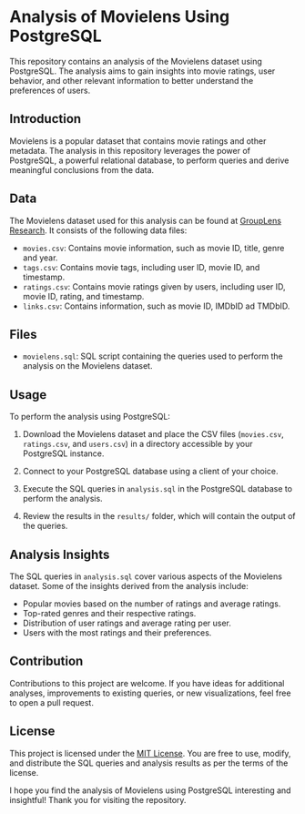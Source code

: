 # Analysis of Movielens Using PostgreSQL


This repository contains an analysis of the Movielens dataset using PostgreSQL. The analysis aims to gain insights into movie ratings, user behavior, and other relevant information to better understand the preferences of users.

## Introduction

Movielens is a popular dataset that contains movie ratings and other metadata. The analysis in this repository leverages the power of PostgreSQL, a powerful relational database, to perform queries and derive meaningful conclusions from the data.

## Data

The Movielens dataset used for this analysis can be found at [GroupLens Research](https://grouplens.org/datasets/movielens/). It consists of the following data files:

- `movies.csv`: Contains movie information, such as movie ID, title, genre and year.
- `tags.csv`: Contains movie tags, including user ID, movie ID, and timestamp.
- `ratings.csv`: Contains movie ratings given by users, including user ID, movie ID, rating, and timestamp.
- `links.csv`: Contains information, such as movie ID, IMDbID ad TMDbID.

## Files

- `movielens.sql`: SQL script containing the queries used to perform the analysis on the Movielens dataset.

## Usage

To perform the analysis using PostgreSQL:

1. Download the Movielens dataset and place the CSV files (`movies.csv`, `ratings.csv`, and `users.csv`) in a directory accessible by your PostgreSQL instance.

2. Connect to your PostgreSQL database using a client of your choice.

3. Execute the SQL queries in `analysis.sql` in the PostgreSQL database to perform the analysis.

4. Review the results in the `results/` folder, which will contain the output of the queries.

## Analysis Insights

The SQL queries in `analysis.sql` cover various aspects of the Movielens dataset. Some of the insights derived from the analysis include:

- Popular movies based on the number of ratings and average ratings.
- Top-rated genres and their respective ratings.
- Distribution of user ratings and average rating per user.
- Users with the most ratings and their preferences.

## Contribution

Contributions to this project are welcome. If you have ideas for additional analyses, improvements to existing queries, or new visualizations, feel free to open a pull request.

## License

This project is licensed under the [MIT License](LICENSE). You are free to use, modify, and distribute the SQL queries and analysis results as per the terms of the license.


I hope you find the analysis of Movielens using PostgreSQL interesting and insightful! Thank you for visiting the repository.
